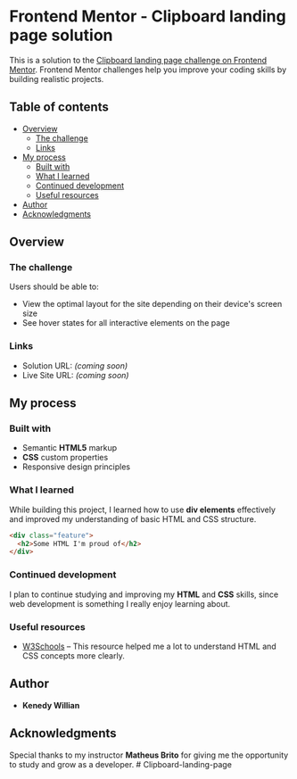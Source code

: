 # Frontend Mentor - Clipboard landing page solution

This is a solution to the [Clipboard landing page challenge on Frontend Mentor](https://www.frontendmentor.io/challenges/clipboard-landing-page-5cc9bccd6c4c91111378ecb9). Frontend Mentor challenges help you improve your coding skills by building realistic projects. 

## Table of contents

- [Overview](#overview)
  - [The challenge](#the-challenge)
  - [Links](#links)
- [My process](#my-process)
  - [Built with](#built-with)
  - [What I learned](#what-i-learned)
  - [Continued development](#continued-development)
  - [Useful resources](#useful-resources)
- [Author](#author)
- [Acknowledgments](#acknowledgments)

## Overview

### The challenge

Users should be able to:

- View the optimal layout for the site depending on their device's screen size
- See hover states for all interactive elements on the page

### Links

- Solution URL: *(coming soon)*
- Live Site URL: *(coming soon)*

## My process

### Built with

- Semantic **HTML5** markup  
- **CSS** custom properties  
- Responsive design principles  

### What I learned

While building this project, I learned how to use **div elements** effectively and improved my understanding of basic HTML and CSS structure.

```html
<div class="feature">
  <h2>Some HTML I'm proud of</h2>
</div>
```

### Continued development

I plan to continue studying and improving my **HTML** and **CSS** skills, since web development is something I really enjoy learning about.

### Useful resources

- [W3Schools](https://www.w3schools.com/) – This resource helped me a lot to understand HTML and CSS concepts more clearly.

## Author

- **Kenedy Willian**

## Acknowledgments

Special thanks to my instructor **Matheus Brito** for giving me the opportunity to study and grow as a developer.
#   C l i p b o a r d - l a n d i n g - p a g e  
 